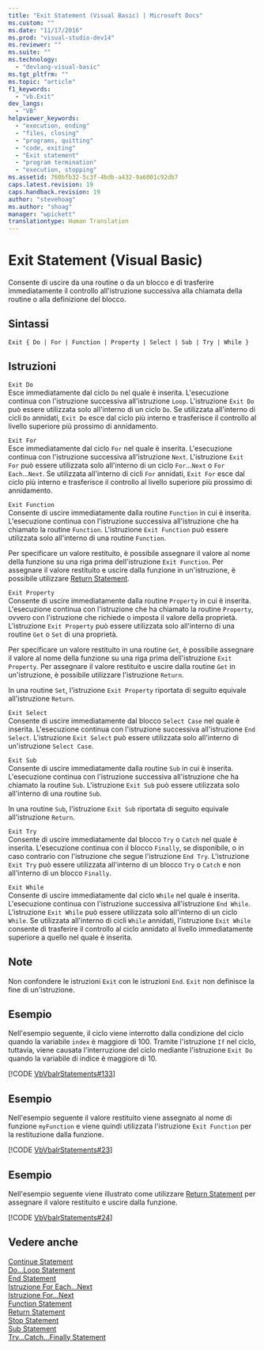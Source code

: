 ```yaml
---
title: "Exit Statement (Visual Basic) | Microsoft Docs"
ms.custom: ""
ms.date: "11/17/2016"
ms.prod: "visual-studio-dev14"
ms.reviewer: ""
ms.suite: ""
ms.technology: 
  - "devlang-visual-basic"
ms.tgt_pltfrm: ""
ms.topic: "article"
f1_keywords: 
  - "vb.Exit"
dev_langs: 
  - "VB"
helpviewer_keywords: 
  - "execution, ending"
  - "files, closing"
  - "programs, quitting"
  - "code, exiting"
  - "Exit statement"
  - "program termination"
  - "execution, stopping"
ms.assetid: 760bfb32-5c3f-4bdb-a432-9a6001c92db7
caps.latest.revision: 19
caps.handback.revision: 19
author: "stevehoag"
ms.author: "shoag"
manager: "wpickett"
translationtype: Human Translation
---
```

# Exit Statement (Visual Basic)
Consente di uscire da una routine o da un blocco e di trasferire immediatamente il controllo all'istruzione successiva alla chiamata della routine o alla definizione del blocco.  
  
## Sintassi  
  
```  
Exit { Do | For | Function | Property | Select | Sub | Try | While }  
```  
  
## Istruzioni  
 `Exit Do`  
 Esce immediatamente dal ciclo `Do` nel quale è inserita.  L'esecuzione continua con l'istruzione successiva all'istruzione `Loop`.  L'istruzione `Exit Do` può essere utilizzata solo all'interno di un ciclo `Do`.  Se utilizzata all'interno di cicli `Do` annidati, `Exit Do` esce dal ciclo più interno e trasferisce il controllo al livello superiore più prossimo di annidamento.  
  
 `Exit For`  
 Esce immediatamente dal ciclo `For` nel quale è inserita.  L'esecuzione continua con l'istruzione successiva all'istruzione `Next`.  L'istruzione `Exit For` può essere utilizzata solo all'interno di un ciclo `For`...`Next` o `For Each`...`Next`.  Se utilizzata all'interno di cicli `For` annidati, `Exit For` esce dal ciclo più interno e trasferisce il controllo al livello superiore più prossimo di annidamento.  
  
 `Exit Function`  
 Consente di uscire immediatamente dalla routine `Function` in cui è inserita.  L'esecuzione continua con l'istruzione successiva all'istruzione che ha chiamato la routine `Function`.  L'istruzione `Exit Function` può essere utilizzata solo all'interno di una routine `Function`.  
  
 Per specificare un valore restituito, è possibile assegnare il valore al nome della funzione su una riga prima dell'istruzione `Exit Function`.  Per assegnare il valore restituito e uscire dalla funzione in un'istruzione, è possibile utilizzare [Return Statement](../../../visual-basic/language-reference/statements/return-statement.md).  
  
 `Exit Property`  
 Consente di uscire immediatamente dalla routine `Property` in cui è inserita.  L'esecuzione continua con l'istruzione che ha chiamato la routine `Property`, ovvero con l'istruzione che richiede o imposta il valore della proprietà.  L'istruzione `Exit Property` può essere utilizzata solo all'interno di una routine `Get` o `Set` di una proprietà.  
  
 Per specificare un valore restituito in una routine `Get`, è possibile assegnare il valore al nome della funzione su una riga prima dell'istruzione `Exit Property`.  Per assegnare il valore restituito e uscire dalla routine `Get` in un'istruzione, è possibile utilizzare l'istruzione `Return`.  
  
 In una routine `Set`, l'istruzione `Exit Property` riportata di seguito equivale all'istruzione `Return`.  
  
 `Exit Select`  
 Consente di uscire immediatamente dal blocco `Select Case` nel quale è inserita.  L'esecuzione continua con l'istruzione successiva all'istruzione `End Select`.  L'istruzione `Exit Select` può essere utilizzata solo all'interno di un'istruzione `Select Case`.  
  
 `Exit Sub`  
 Consente di uscire immediatamente dalla routine `Sub` in cui è inserita.  L'esecuzione continua con l'istruzione successiva all'istruzione che ha chiamato la routine `Sub`.  L'istruzione `Exit Sub` può essere utilizzata solo all'interno di una routine `Sub`.  
  
 In una routine `Sub`, l'istruzione `Exit Sub` riportata di seguito equivale all'istruzione `Return`.  
  
 `Exit Try`  
 Consente di uscire immediatamente dal blocco `Try` o `Catch` nel quale è inserita.  L'esecuzione continua con il blocco `Finally`, se disponibile, o in caso contrario con l'istruzione che segue l'istruzione `End Try`.  L'istruzione `Exit Try` può essere utilizzata all'interno di un blocco `Try` o `Catch` e non all'interno di un blocco `Finally`.  
  
 `Exit While`  
 Consente di uscire immediatamente dal ciclo `While` nel quale è inserita.  L'esecuzione continua con l'istruzione successiva all'istruzione `End While`.  L'istruzione `Exit While` può essere utilizzata solo all'interno di un ciclo `While`.  Se utilizzata all'interno di cicli `While` annidati, l'istruzione `Exit While` consente di trasferire il controllo al ciclo annidato al livello immediatamente superiore a quello nel quale è inserita.  
  
## Note  
 Non confondere le istruzioni `Exit` con le istruzioni `End`.  `Exit` non definisce la fine di un'istruzione.  
  
## Esempio  
 Nell'esempio seguente, il ciclo viene interrotto dalla condizione del ciclo quando la variabile `index` è maggiore di 100.  Tramite l'istruzione `If` nel ciclo, tuttavia, viene causata l'interruzione del ciclo mediante l'istruzione `Exit Do` quando la variabile di indice è maggiore di 10.  
  
 [!CODE [VbVbalrStatements#133](../CodeSnippet/VS_Snippets_VBCSharp/VbVbalrStatements#133)]  
  
## Esempio  
 Nell'esempio seguente il valore restituito viene assegnato al nome di funzione `myFunction` e viene quindi utilizzata l'istruzione `Exit Function` per la restituzione dalla funzione.  
  
 [!CODE [VbVbalrStatements#23](../CodeSnippet/VS_Snippets_VBCSharp/VbVbalrStatements#23)]  
  
## Esempio  
 Nell'esempio seguente viene illustrato come utilizzare [Return Statement](../../../visual-basic/language-reference/statements/return-statement.md) per assegnare il valore restituito e uscire dalla funzione.  
  
 [!CODE [VbVbalrStatements#24](../CodeSnippet/VS_Snippets_VBCSharp/VbVbalrStatements#24)]  
  
## Vedere anche  
 [Continue Statement](../../../visual-basic/language-reference/statements/continue-statement.md)   
 [Do...Loop Statement](../../../visual-basic/language-reference/statements/do-loop-statement.md)   
 [End Statement](../../../visual-basic/language-reference/statements/end-statement.md)   
 [Istruzione For Each...Next](../../../visual-basic/language-reference/statements/for-each-next-statement.md)   
 [Istruzione For...Next](../../../visual-basic/language-reference/statements/for-next-statement.md)   
 [Function Statement](../../../visual-basic/language-reference/statements/function-statement.md)   
 [Return Statement](../../../visual-basic/language-reference/statements/return-statement.md)   
 [Stop Statement](../../../visual-basic/language-reference/statements/stop-statement.md)   
 [Sub Statement](../../../visual-basic/language-reference/statements/sub-statement.md)   
 [Try...Catch...Finally Statement](../../../visual-basic/language-reference/statements/try-catch-finally-statement.md)